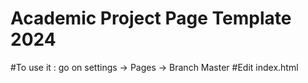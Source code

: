 # Academic Project Page Template 2024

#To use it : go on settings -> Pages -> Branch Master
#Edit index.html
